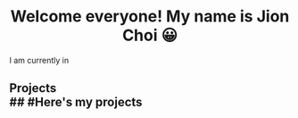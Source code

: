 <h1 align="center"> Welcome everyone! My name is Jion Choi 😀 <br> </h2>
I am currently in 

## **Projects** <br>## #Here's my projects 
